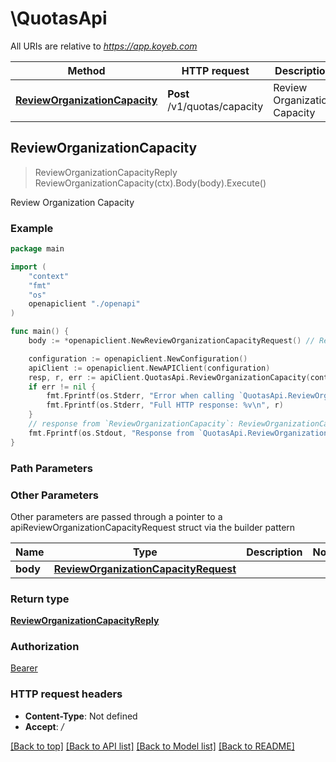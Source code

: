 # \QuotasApi

All URIs are relative to *https://app.koyeb.com*

Method | HTTP request | Description
------------- | ------------- | -------------
[**ReviewOrganizationCapacity**](QuotasApi.md#ReviewOrganizationCapacity) | **Post** /v1/quotas/capacity | Review Organization Capacity



## ReviewOrganizationCapacity

> ReviewOrganizationCapacityReply ReviewOrganizationCapacity(ctx).Body(body).Execute()

Review Organization Capacity

### Example

```go
package main

import (
    "context"
    "fmt"
    "os"
    openapiclient "./openapi"
)

func main() {
    body := *openapiclient.NewReviewOrganizationCapacityRequest() // ReviewOrganizationCapacityRequest | 

    configuration := openapiclient.NewConfiguration()
    apiClient := openapiclient.NewAPIClient(configuration)
    resp, r, err := apiClient.QuotasApi.ReviewOrganizationCapacity(context.Background()).Body(body).Execute()
    if err != nil {
        fmt.Fprintf(os.Stderr, "Error when calling `QuotasApi.ReviewOrganizationCapacity``: %v\n", err)
        fmt.Fprintf(os.Stderr, "Full HTTP response: %v\n", r)
    }
    // response from `ReviewOrganizationCapacity`: ReviewOrganizationCapacityReply
    fmt.Fprintf(os.Stdout, "Response from `QuotasApi.ReviewOrganizationCapacity`: %v\n", resp)
}
```

### Path Parameters



### Other Parameters

Other parameters are passed through a pointer to a apiReviewOrganizationCapacityRequest struct via the builder pattern


Name | Type | Description  | Notes
------------- | ------------- | ------------- | -------------
 **body** | [**ReviewOrganizationCapacityRequest**](ReviewOrganizationCapacityRequest.md) |  | 

### Return type

[**ReviewOrganizationCapacityReply**](ReviewOrganizationCapacityReply.md)

### Authorization

[Bearer](../README.md#Bearer)

### HTTP request headers

- **Content-Type**: Not defined
- **Accept**: */*

[[Back to top]](#) [[Back to API list]](../README.md#documentation-for-api-endpoints)
[[Back to Model list]](../README.md#documentation-for-models)
[[Back to README]](../README.md)

